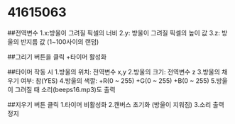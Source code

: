 # 41615063
##전역변수
1.x:방울이 그려질 픽셀의 너비 
2.y: 방울이 그려질 픽셀의 높이 값
3.z: 방울의 반지름 값 (1~100사이의 랜덤)
    
##그리기 버튼을 클릭
+타이머 활성화

##타이머 작동 시
1.방울의 위치: 전역변수 x,y
2.방울의 크기: 전역변수 z
3.방울의 채우기 여부: 참(YES)
4.방울의 색깔:
+R(0 ~ 255)
+G(0 ~ 255)
+B(0 ~ 255)
5.방울이 그려질 때 소리(beeps16.mp3)도 출력

##지우기 버튼 클릭
1.타이머 비활성화
2.캔버스 초기화 (방울이 지워짐)
3.소리 출력 정지
